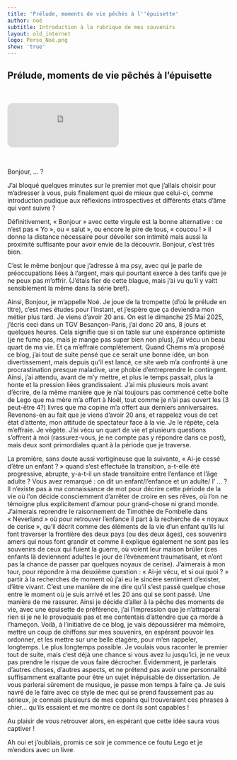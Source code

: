 ```yaml
---
title: 'Prélude, moments de vie pêchés à l''épuisette'
author: noé
subtitle: Introduction à la rubrique de mes souvenirs
layout: old_internet
logo: Perso_Noé.png
show: 'true'
---
```

## Prélude, moments de vie pêchés à l’épuisette

<iframe 
  style="border-radius:12px; margin: 2rem 0;" 
  src="https://open.spotify.com/intl-fr/track/6drC7tBnx8AiYfTfBmDPVO?si=06aa88cedaaa4db3" 
  frameBorder="0" 
  allowfullscreen="" 
  allow="autoplay; clipboard-write; encrypted-media; fullscreen; picture-in-picture" 
  loading="lazy"
  width="50%" 
  height="100" 
  frameborder="0" 
  allowfullscreen>
</iframe>

Bonjour, … ?

J’ai bloqué quelques minutes sur le premier mot que j’allais choisir pour m’adresser à vous, puis finalement quoi de mieux que celui-ci, comme introduction pudique aux réflexions introspectives et différents états d’âme qui vont suivre ? 

Définitivement, « Bonjour » avec cette virgule est la bonne alternative : ce n’est pas « Yo », ou « salut », ou encore le pire de tous, « coucou ! » il donne la distance nécessaire pour dévoiler son intimité mais aussi la proximité suffisante pour avoir envie de la découvrir. Bonjour, c’est très bien.

C’est le même bonjour que j’adresse à ma psy, avec qui je parle de préoccupations liées à l’argent, mais qui pourtant exerce à des tarifs que je ne peux pas m’offrir. (J’étais fier de cette blague, mais j’ai vu qu’il y vaitt sensiblement la même dans la série bref). 

Ainsi, Bonjour, je m’appelle Noé. Je joue de la trompette (d’où le prélude en titre), c’est mes études pour l’instant, et j’espère que ça deviendra mon métier plus tard. Je viens d’avoir 20 ans. On est le dimanche 25 Mai 2025, j’écris ceci dans un TGV Besançon-Paris, j’ai donc 20 ans, 8 jours et quelques heures. Cela signifie que si on table sur une espérance optimiste (je ne fume pas, mais je mange pas super bien non plus), j’ai vécu un beau quart de ma vie. Et ça m’effraie complètement. Quand Chems m’a proposé ce blog, j’ai tout de suite pensé que ce serait une bonne idée, un bon divertissement, mais depuis qu’il est lancé, ce site web m’a confronté à une procrastination presque maladive, une phobie d’entreprendre le contingent. Ainsi, j’ai attendu, avant de m’y mettre, et plus le temps passait, plus la honte et la pression liées grandissaient. J’ai mis plusieurs mois avant d’écrire, de la même manière que je n’ai toujours pas commencé cette boîte de Lego que ma mère m’a offert à Noël, tout comme je n’ai pas ouvert les (3 peut-être 4?) livres que ma copine m’a offert aux derniers anniversaires. Revenons-en au fait que je viens d’avoir 20 ans, et rappelez vous de cet état d’attente, mon attitude de spectateur face à la vie. Je le répète, cela m’effraie. Je végète. J’ai vécu un quart de vie et plusieurs questions s’offrent à moi (rassurez-vous, je ne compte pas y répondre dans ce post), mais deux sont primordiales quant à la période que je traverse. 

La première, sans doute aussi vertigineuse que la suivante, « Ai-je cessé d’être un enfant ? » quand s’est effectuée la transition, a-t-elle été progressive, abrupte, y-a-t-il un stade transitoire entre l’enfance et l’âge adulte ? Vous avez remarqué : on dit un enfant/l’enfance et un adulte/ l’ … ? Il n’existe pas à ma connaissance de mot pour décrire cette période de la vie où l’on décide consciemment d’arrêter de croire en ses rêves, où l’on ne témoigne plus explicitement d’amour pour grand-chose ni grand monde. J’aimerais reprendre le raisonnement de Timothée de Fombelle dans « Neverland » où pour retrouver l’enfance il part à la recherche de « noyaux de cerise », qu’il décrit comme des éléments de la vie d’un enfant qu’ils lui font traverser la frontière des deux pays (ou des deux âges), ces souvenirs amers qui nous font grandir et comme il explique également ne sont pas les souvenirs de ceux qui fuient la guerre, où voient leur maison brûler (ces enfants là deviennent adultes le jour de l’évènement traumatisant, et n’ont pas la chance de passer par quelques noyaux de cerise). J’aimerais à mon tour, pour répondre à ma deuxième question : « Ai-je vécu, et si oui quoi ? » partir à la recherches de moment où j’ai eu le sincère sentiment d’exister, d’être vivant. C’est une manière de me dire qu’il s’est passé quelque chose entre le moment où je suis arrivé et les 20 ans qui se sont passé. Une manière de me rassurer. Ainsi je décide d’aller à la pêche des moments de vie, avec une épuisette de préférence, j’ai l’impression que je n’attraperai rien si je ne le provoquais pas et me contentais d’attendre que ça morde à l’hameçon. Voilà, à l’initiative de ce blog, je vais dépoussiérer ma mémoire, mettre un coup de chiffons sur mes souvenirs, en espérant pouvoir les ordonner, et les mettre sur une belle étagère, pour m’en rappeler, longtemps. Le plus longtemps possible. Je voulais vous raconter le premier tout de suite, mais c’est déjà une chance si vous avez lu jusqu’ici, je ne veux pas prendre le risque de vous faire décrocher. Évidemment, je parlerais d’autres choses, d’autres aspects, et ne prétend pas avoir une personnalité suffisamment exaltante pour être un sujet inépuisable de dissertation. Je vous parlerai sûrement de musique, je passe mon temps à faire ça. Je suis navré de le faire avec ce style de mec qui se prend faussement pas au sérieux, je connais plusieurs de mes copains qui trouveraient ces phrases à chier… qu’ils essaient et me montre ce dont ils sont capables !

Au plaisir de vous retrouver alors, en espérant que cette idée saura vous captiver !

Ah oui et j’oubliais, promis ce soir je commence ce foutu Lego et je m’endors avec un livre.
